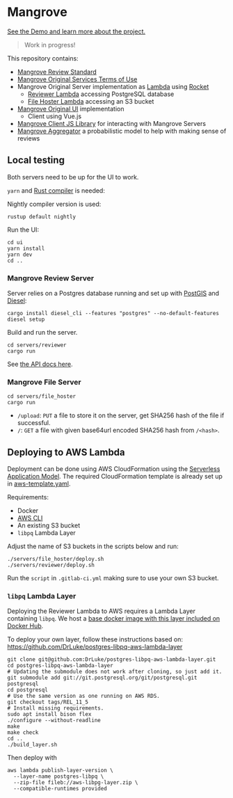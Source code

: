 # Mangrove

[See the Demo and learn more about the project.](https://mangrove.reviews)

> Work in progress!

This repository contains:
- [Mangrove Review Standard](Mangrove_Review_Standard.md)
- [Mangrove Original Services Terms of Use](ui/content/Mangrove_Original_Services_ToU.md)
- Mangrove Original Server implementation as [Lambda](https://aws.amazon.com/lambda/) using [Rocket](https://rocket.rs/)
  - [Reviewer Lambda](servers/reviewer) accessing PostgreSQL database
  - [File Hoster Lambda](servers/file_hoster) accessing an S3 bucket
- [Mangrove Original UI](ui) implementation
  - Client using Vue.js
- [Mangrove Client JS Library](libraries/mangrove-reviews-js) for interacting with Mangrove Servers
- [Mangrove Aggregator](aggregator) a probabilistic model to help with making sense of reviews

## Local testing

Both servers need to be up for the UI to work.

`yarn` and [Rust compiler](https://rustup.rs/) is needed:

Nightly compiler version is used:
```
rustup default nightly
```

Run the UI:
```
cd ui
yarn install
yarn dev
cd ..
```

### Mangrove Review Server

Server relies on a Postgres database running and set up with [PostGIS](https://postgis.net/install/) and [Diesel](https://diesel.rs/guides/getting-started/):
```
cargo install diesel_cli --features "postgres" --no-default-features
diesel setup
```

Build and run the server.
```
cd servers/reviewer
cargo run
```

See [the API docs here](https://docs.mangrove.reviews).

### Mangrove File Server

```
cd servers/file_hoster
cargo run
```

- `/upload`: `PUT` a file to store it on the server, get SHA256 hash of the file if successful.
- `/`: `GET` a file with given base64url encoded SHA256 hash from `/<hash>`.

## Deploying to AWS Lambda

Deployment can be done using AWS CloudFormation using the [Serverless Application Model](https://docs.aws.amazon.com/lambda/latest/dg/serverless_app.html). The required CloudFormation template is already set up in [aws-template.yaml](aws-template.yaml).

Requirements:
- Docker
- [AWS CLI](https://aws.amazon.com/cli/)
- An existing S3 bucket
- `libpq` Lambda Layer

Adjust the name of S3 buckets in the scripts below and run:

```
./servers/file_hoster/deploy.sh
./servers/reviewer/deploy.sh
```

Run the `script` in `.gitlab-ci.yml` making sure to use your own S3 bucket.

### `libpq` Lambda Layer

Deploying the Reviewer Lambda to AWS requires a Lambda Layer containing `libpq`.
We host a [base docker image with this layer included on Docker Hub](https://hub.docker.com/r/plantingspace/lambda-rust).

To deploy your own layer, follow these instructions based on: https://github.com/DrLuke/postgres-libpq-aws-lambda-layer


```
git clone git@github.com:DrLuke/postgres-libpq-aws-lambda-layer.git
cd postgres-libpq-aws-lambda-layer
# Updating the submodule does not work after cloning, so just add it.
git submodule add git://git.postgresql.org/git/postgresql.git postgresql
cd postgresql
# Use the same version as one running on AWS RDS.
git checkout tags/REL_11_5
# Install missing requirements.
sudo apt install bison flex
./configure --without-readline
make
make check
cd ..
./build_layer.sh

```
Then deploy with
```
aws lambda publish-layer-version \
  --layer-name postgres-libpq \
  --zip-file fileb://aws-libpg-layer.zip \
  --compatible-runtimes provided
```
